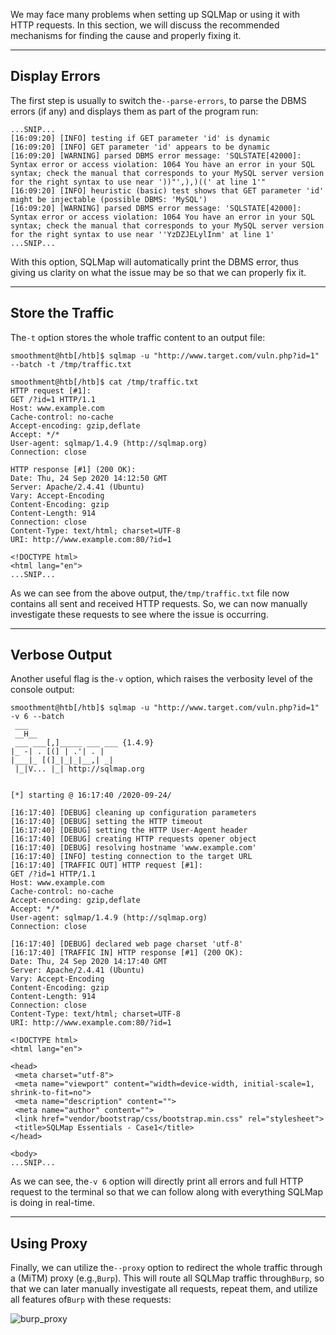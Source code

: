 We may face many problems when setting up SQLMap or using it with HTTP requests. In this section, we will discuss the recommended mechanisms for finding the cause and properly fixing it.

---

## Display Errors

The first step is usually to switch the`--parse-errors`, to parse the DBMS errors (if any) and displays them as part of the program run:


```shell-session
...SNIP...
[16:09:20] [INFO] testing if GET parameter 'id' is dynamic
[16:09:20] [INFO] GET parameter 'id' appears to be dynamic
[16:09:20] [WARNING] parsed DBMS error message: 'SQLSTATE[42000]: Syntax error or access violation: 1064 You have an error in your SQL syntax; check the manual that corresponds to your MySQL server version for the right syntax to use near '))"',),)((' at line 1'"
[16:09:20] [INFO] heuristic (basic) test shows that GET parameter 'id' might be injectable (possible DBMS: 'MySQL')
[16:09:20] [WARNING] parsed DBMS error message: 'SQLSTATE[42000]: Syntax error or access violation: 1064 You have an error in your SQL syntax; check the manual that corresponds to your MySQL server version for the right syntax to use near ''YzDZJELylInm' at line 1'
...SNIP...
```

With this option, SQLMap will automatically print the DBMS error, thus giving us clarity on what the issue may be so that we can properly fix it.

---

## Store the Traffic

The`-t` option stores the whole traffic content to an output file:

```shell-session
smoothment@htb[/htb]$ sqlmap -u "http://www.target.com/vuln.php?id=1" --batch -t /tmp/traffic.txt

smoothment@htb[/htb]$ cat /tmp/traffic.txt
HTTP request [#1]:
GET /?id=1 HTTP/1.1
Host: www.example.com
Cache-control: no-cache
Accept-encoding: gzip,deflate
Accept: */*
User-agent: sqlmap/1.4.9 (http://sqlmap.org)
Connection: close

HTTP response [#1] (200 OK):
Date: Thu, 24 Sep 2020 14:12:50 GMT
Server: Apache/2.4.41 (Ubuntu)
Vary: Accept-Encoding
Content-Encoding: gzip
Content-Length: 914
Connection: close
Content-Type: text/html; charset=UTF-8
URI: http://www.example.com:80/?id=1

<!DOCTYPE html>
<html lang="en">
...SNIP...
```

As we can see from the above output, the`/tmp/traffic.txt` file now contains all sent and received HTTP requests. So, we can now manually investigate these requests to see where the issue is occurring.

---

## Verbose Output

Another useful flag is the`-v` option, which raises the verbosity level of the console output:

```shell-session
smoothment@htb[/htb]$ sqlmap -u "http://www.target.com/vuln.php?id=1" -v 6 --batch
 ___
 __H__
 ___ ___[,]_____ ___ ___ {1.4.9}
|_ -| . [(] | .'| . |
|___|_ [(]_|_|_|__,| _|
 |_|V... |_| http://sqlmap.org


[*] starting @ 16:17:40 /2020-09-24/

[16:17:40] [DEBUG] cleaning up configuration parameters
[16:17:40] [DEBUG] setting the HTTP timeout
[16:17:40] [DEBUG] setting the HTTP User-Agent header
[16:17:40] [DEBUG] creating HTTP requests opener object
[16:17:40] [DEBUG] resolving hostname 'www.example.com'
[16:17:40] [INFO] testing connection to the target URL
[16:17:40] [TRAFFIC OUT] HTTP request [#1]:
GET /?id=1 HTTP/1.1
Host: www.example.com
Cache-control: no-cache
Accept-encoding: gzip,deflate
Accept: */*
User-agent: sqlmap/1.4.9 (http://sqlmap.org)
Connection: close

[16:17:40] [DEBUG] declared web page charset 'utf-8'
[16:17:40] [TRAFFIC IN] HTTP response [#1] (200 OK):
Date: Thu, 24 Sep 2020 14:17:40 GMT
Server: Apache/2.4.41 (Ubuntu)
Vary: Accept-Encoding
Content-Encoding: gzip
Content-Length: 914
Connection: close
Content-Type: text/html; charset=UTF-8
URI: http://www.example.com:80/?id=1

<!DOCTYPE html>
<html lang="en">

<head>
 <meta charset="utf-8">
 <meta name="viewport" content="width=device-width, initial-scale=1, shrink-to-fit=no">
 <meta name="description" content="">
 <meta name="author" content="">
 <link href="vendor/bootstrap/css/bootstrap.min.css" rel="stylesheet">
 <title>SQLMap Essentials - Case1</title>
</head>

<body>
...SNIP...
```

As we can see, the`-v 6` option will directly print all errors and full HTTP request to the terminal so that we can follow along with everything SQLMap is doing in real-time.

---

## Using Proxy

Finally, we can utilize the`--proxy` option to redirect the whole traffic through a (MiTM) proxy (e.g.,`Burp`). This will route all SQLMap traffic through`Burp`, so that we can later manually investigate all requests, repeat them, and utilize all features of`Burp` with these requests:

![burp_proxy](https://academy.hackthebox.com/storage/modules/58/eIwJeV3.png)


